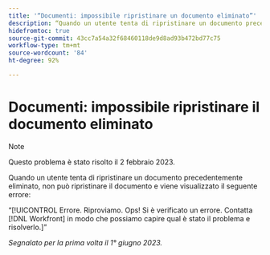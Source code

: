 ```yaml
---
title: '“Documenti: impossibile ripristinare un documento eliminato”'
description: “Quando un utente tenta di ripristinare un documento precedentemente eliminato, non può ripristinare il documento e viene visualizzato un errore.”
hidefromtoc: true
source-git-commit: 43cc7a54a32f68460118de9d8ad93b472bd77c75
workflow-type: tm+mt
source-wordcount: '84'
ht-degree: 92%

---
```



# Documenti: impossibile ripristinare il documento eliminato

>[!NOTE]
>
>Questo problema è stato risolto il 2 febbraio 2023.

<!-- On WF and WFP TOCs-->

Quando un utente tenta di ripristinare un documento precedentemente eliminato, non può ripristinare il documento e viene visualizzato il seguente errore:

“[!UICONTROL Errore. Riproviamo. Ops! Si è verificato un errore. Contatta [!DNL Workfront] in modo che possiamo capire qual è stato il problema e risolverlo.]”

_Segnalato per la prima volta il 1° giugno 2023._


